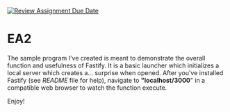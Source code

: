 [![Review Assignment Due Date](https://classroom.github.com/assets/deadline-readme-button-24ddc0f5d75046c5622901739e7c5dd533143b0c8e959d652212380cedb1ea36.svg)](https://classroom.github.com/a/RPDAFNpj)
# EA2
The sample program I've created is meant to demonstrate the overall function and usefulness of Fastify. It is a basic launcher which initializes a local server which creates a... surprise when opened. After you've installed Fastify (see *README* file for help), navigate to **"localhost/3000**" in a compatible web browser to watch the function execute.

Enjoy!
